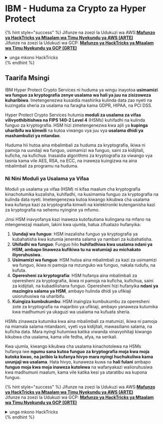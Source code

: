 # IBM - Huduma za Crypto za Hyper Protect

{% hint style="success" %}
Jifunze na zoezi la Udukuzi wa AWS:<img src="/.gitbook/assets/image.png" alt="" data-size="line">[**Mafunzo ya HackTricks ya Mtaalam wa Timu Nyekundu ya AWS (ARTE)**](https://training.hacktricks.xyz/courses/arte)<img src="/.gitbook/assets/image.png" alt="" data-size="line">\
Jifunze na zoezi la Udukuzi wa GCP: <img src="/.gitbook/assets/image (2).png" alt="" data-size="line">[**Mafunzo ya HackTricks ya Mtaalam wa Timu Nyekundu ya GCP (GRTE)**<img src="/.gitbook/assets/image (2).png" alt="" data-size="line">](https://training.hacktricks.xyz/courses/grte)

<details>

<summary>unga mkono HackTricks</summary>

* Angalia [**mpango wa michango**](https://github.com/sponsors/carlospolop)!
* **Jiunge na** 💬 [**kikundi cha Discord**](https://discord.gg/hRep4RUj7f) au [**kikundi cha telegram**](https://t.me/peass) au **tufuate** kwenye **Twitter** 🐦 [**@hacktricks\_live**](https://twitter.com/hacktricks\_live)**.**
* **Shiriki mbinu za udukuzi kwa kuwasilisha PRs kwa** [**HackTricks**](https://github.com/carlospolop/hacktricks) na [**HackTricks Cloud**](https://github.com/carlospolop/hacktricks-cloud) repos za github.

</details>
{% endhint %}

## Taarifa Msingi

IBM Hyper Protect Crypto Services ni huduma ya wingu inayotoa **usimamizi wa funguo za kryptografia zenye usalama wa hali ya juu na zisizoweza kuharibiwa**. Imetengenezwa kusaidia mashirika kulinda data zao nyeti na kuzingatia sheria za usalama na faragha kama GDPR, HIPAA, na PCI DSS.

Hyper Protect Crypto Services hutumia **moduli za usalama za vifaa vilivyothibitishwa na FIPS 140-2 Level 4** (HSMs) kuhifadhi na kulinda funguo za kryptografia. HSM hizi zimetengenezwa kwa ajili ya **kupinga uharibifu wa kimwili** na kutoa viwango vya juu vya **usalama dhidi ya mashambulizi ya mtandao**.

Huduma hii hutoa aina mbalimbali za huduma za kryptografia, ikiwa ni pamoja na uundaji wa funguo, usimamizi wa funguo, saini za kidijitali, kuficha, na kufichua. Inasaidia algorithms za kryptografia za viwango vya tasnia kama vile AES, RSA, na ECC, na inaweza kuingizwa na aina mbalimbali za programu na huduma.

### Ni Nini Moduli ya Usalama ya Vifaa

Moduli ya usalama ya vifaa (HSM) ni kifaa maalum cha kryptografia kinachotumika kuzalisha, kuhifadhi, na kusimamia funguo za kryptografia na kulinda data nyeti. Imetengenezwa kutoa kiwango kikubwa cha usalama kwa kufanya kazi za kryptografia kimwili na kielektroniki kutenganisha kazi za kryptografia na sehemu nyingine ya mfumo.

Jinsi HSM inavyofanya kazi inaweza kutofautiana kulingana na mfano na mtengenezaji maalum, lakini kwa ujumla, hatua zifuatazo hufanyika:

1. **Uundaji wa funguo**: HSM inazalisha funguo ya kryptografia ya kubahatisha kwa kutumia jenereta salama ya nambari za kubahatisha.
2. **Uhifadhi wa funguo**: Funguo hilo **huhifadhiwa kwa usalama ndani ya HSM, ambapo linaweza kufikiwa tu na watumiaji au michakato iliyoruhusiwa**.
3. **Usimamizi wa funguo**: HSM hutoa aina mbalimbali za kazi za usimamizi wa funguo, ikiwa ni pamoja na mzunguko wa funguo, nakala rudufu, na kufuta.
4. **Operesheni za kryptografia**: HSM hufanya aina mbalimbali za operesheni za kryptografia, ikiwa ni pamoja na kuficha, kufichua, saini za kidijitali, na kubadilishana funguo. Operesheni hizi hufanyika **ndani ya mazingira salama ya HSM**, ambayo hulinda dhidi ya ufikiaji usioruhusiwa na uharibifu.
5. **Kuingiza kumbukumbu**: HSM inaingiza kumbukumbu za operesheni zote za kryptografia na majaribio ya ufikiaji, ambayo yanaweza kutumika kwa madhumuni ya ukaguzi wa usalama na kufuata sheria.

HSMs zinaweza kutumika kwa aina mbalimbali za matumizi, ikiwa ni pamoja na miamala salama mtandaoni, vyeti vya kidijitali, mawasiliano salama, na kuficha data. Mara nyingi hutumiwa katika viwanda vinavyohitaji kiwango kikubwa cha usalama, kama vile fedha, afya, na serikali.

Kwa ujumla, kiwango kikubwa cha usalama kinachotolewa na HSMs hufanya iwe **ngumu sana kutoa funguo za kryptografia moja kwa moja kutoka kwao, na jaribio la kufanya hivyo mara nyingi huchukuliwa kama uvunjaji wa usalama**. Hata hivyo, kunaweza kuwa na **hali fulani** ambapo **funguo moja kwa moja inaweza kutolewa** na wafanyakazi walioruhusiwa kwa madhumuni maalum, kama vile katika kesi ya utaratibu wa kupona funguo.

{% hint style="success" %}
Jifunze na zoezi la Udukuzi wa AWS:<img src="/.gitbook/assets/image.png" alt="" data-size="line">[**Mafunzo ya HackTricks ya Mtaalam wa Timu Nyekundu ya AWS (ARTE)**](https://training.hacktricks.xyz/courses/arte)<img src="/.gitbook/assets/image.png" alt="" data-size="line">\
Jifunze na zoezi la Udukuzi wa GCP: <img src="/.gitbook/assets/image (2).png" alt="" data-size="line">[**Mafunzo ya HackTricks ya Mtaalam wa Timu Nyekundu ya GCP (GRTE)**<img src="/.gitbook/assets/image (2).png" alt="" data-size="line">](https://training.hacktricks.xyz/courses/grte)

<details>

<summary>unga mkono HackTricks</summary>

* Angalia [**mpango wa michango**](https://github.com/sponsors/carlospolop)!
* **Jiunge na** 💬 [**kikundi cha Discord**](https://discord.gg/hRep4RUj7f) au [**kikundi cha telegram**](https://t.me/peass) au **tufuate** kwenye **Twitter** 🐦 [**@hacktricks\_live**](https://twitter.com/hacktricks\_live)**.**
* **Shiriki mbinu za udukuzi kwa kuwasilisha PRs kwa** [**HackTricks**](https://github.com/carlospolop/hacktricks) na [**HackTricks Cloud**](https://github.com/carlospolop/hacktricks-cloud) repos za github.

</details>
{% endhint %}
